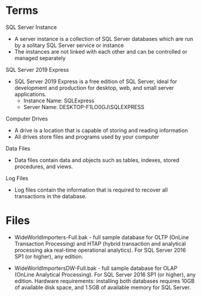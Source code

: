 


# Terms
SQL Server Instance
- A server instance is a collection of SQL Server databases which are run by a solitary SQL Server service or instance
- The instances are not linked with each other and can be controlled or managed separately

SQL Server 2019 Express
- SQL Server 2019 Express is a free edition of SQL Server, ideal for development and production for desktop, web, and small server applications.
  - Instance Name: SQLExpress
  - Server Name: DESKTOP-F1LO0GJ\SQLEXPRESS 

Computer Drives
- A drive is a location that is capable of storing and reading information
- All drives store files and programs used by your computer

Data Files
- Data files contain data and objects such as tables, indexes, stored procedures, and views.

Log Files
- Log files contain the information that is required to recover all transactions in the database.


# Files
- WideWorldImporters-Full.bak - full sample database for OLTP (OnLine Transaction Processing) and HTAP (hybrid transaction and analytical processing aka real-time operational analytics). For SQL Server 2016 SP1 (or higher), any edition.

- WideWorldImportersDW-Full.bak - full sample database for OLAP (OnLine Analytical Processing). For SQL Server 2016 SP1 (or higher), any edition.
Hardware requirements: installing both databases requires 10GB of available disk space, and 1.5GB of available memory for SQL Server.
